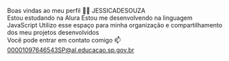 Boas vindas ao meu perfil 💙💙
JESSICADESOUZA                                                                                                                                                                                                                                                                             
Estou estudando na Alura
Estou me desenvolvendo na linguagem JavaScript
Utilizo esse espaço para minha organização e compartilhamento dos meu projetos desenvolvidos                                                                                                                                                                                  
Você pode entrar em contato comigo 📫
00001097646543SP@al.educacao.sp.gov.br
